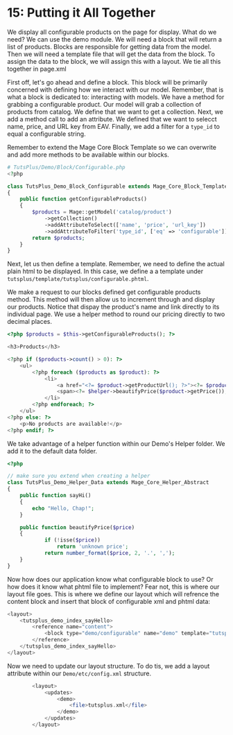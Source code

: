 15: Putting it All Together
===========================
We display all configurable products on the page for display. What do we need?
We can use the demo module. We will need a block that will return a list of
products. Blocks are responsible for getting data from the model. Then we will
need a template file that will get the data from the block. To assign the data
to the block, we will assign this with a layout. We tie all this together in
page.xml

First off, let's go ahead and define a block. This block will be primarily
concerned with defining how we interact with our model. Remember, that is what a
block is dedicated to: interacting with models. We have a method for grabbing a
configurable product. Our model will grab a collection of products from catalog.
We define that we want to get a collection. Next, we add a method call to add an
attribute. We defined that we want to selecct name, price, and URL key from EAV.
Finally, we add a filter for a `type_id` to equal a configurable string.

Remember to extend the Mage Core Block Template so we can overwrite and add more
methods to be available within our blocks.

```php
# TutsPlus/Demo/Block/Configurable.php
<?php

class TutsPlus_Demo_Block_Configurable extends Mage_Core_Block_Template
{
	public function getConfigurableProducts()
	{
		$products = Mage::getModel('catalog/product')
			->getCollection()
			->addAttributeToSelect(['name', 'price', 'url_key'])
			->addAttributeToFilter('type_id', ['eq' => 'configurable']);
		return $products;
	}
}
```

Next, let us then define a template. Remember, we need to define the actual
plain html to be displayed. In this case, we define a a template under
`tutsplus/template/tutsplus/configurable.phtml`.

We make a request to our blocks defined get configurable products method. This
method will then allow us to increment through and display our products. Notice
that dispay the product's name and link directly to its individual page. We use
a helper method to round our pricing directly to two decimal places.

```php
<?php $products = $this->getConfigurableProducts(); ?>

<h3>Products</h3>

<?php if ($products->count() > 0): ?>
	<ul>
		<?php foreach ($products as $product): ?>
			<li>
				<a href="<?= $product->getProductUrl(); ?>"><?= $product->getName(); ?></a>
				<span><?= $helper->beautifyPrice($product->getPrice()); ?></span>
			</li>
		<?php endforeach; ?>
	</ul>
<?php else: ?>
	<p>No products are available!</p>
<?php endif; ?>
```


We take advantage of a helper function within our Demo's Helper folder. We add
it to the default data folder.

```php
<?php

// make sure you extend when creating a helper
class TutsPlus_Demo_Helper_Data extends Mage_Core_Helper_Abstract
{
	public function sayHi()
	{
		echo "Hello, Chap!";
	}

	public function beautifyPrice($price)
	{
			if (!isse($price))
				return 'unknown price';
			return number_format($price, 2, '.', ',');
	}
}
```

Now how does our application know what configurable block to use? Or how does
it know what phtml file to implement? Fear not, this is where our layout file
goes. This is where we define our layout which will refrence the content block
and insert that block of configurable xml and phtml data:

```php
<layout>
	<tutsplus_demo_index_sayHello>
		<reference name="content">
			<block type="demo/configurable" name="demo" template="tutsplus/configurable.phtml" /> 
		</reference>
	</tutsplus_demo_index_sayHello>
</layout>
```

Now we need to update our layout structure. To do tis, we add a layout attribute
within our `Demo/etc/config.xml` structure.

```php
		<layout>
			<updates>
				<demo>
					<file>tutsplus.xml</file>
				</demo>
			</updates>
		</layout>
```
